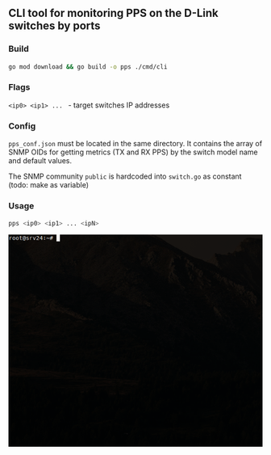 ## CLI tool for monitoring PPS on the D-Link switches by ports

### Build

```bash
go mod download && go build -o pps ./cmd/cli
```

### Flags
`<ip0> <ip1> ... ` - target switches IP addresses

### Config
`pps_conf.json` must be located in the same directory. It contains the array of SNMP OIDs for getting metrics
(TX and RX PPS) by the switch model name and default values.

The SNMP community `public` is hardcoded into `switch.go` as constant (todo: make as variable)

### Usage
```bash
pps <ip0> <ip1> ... <ipN>
```

![](pps.gif)

